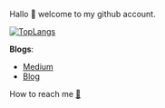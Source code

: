 Hallo 👋 welcome to my github account.

[![TopLangs](https://github-readme-stats.vercel.app/api/top-langs/?username=adiatma)](https://github.com/adiatma/github-readme-stats)

**Blogs**:

- [Medium](https://medium.com/@adiatma9024)
- [Blog](https://adiatma.github.io/)

How to reach me [📩](mailto:adiatma9024@gmail.com)

